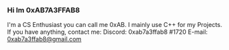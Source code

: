 ### Hi Im 0xAB7A3FFAB8

I'm a CS Enthusiast you can call me 0xAB.
I mainly use C++ for my Projects.
If you have anything, contact me:
  Discord:  0xab7a3ffab8 #1720
  E-mail:   0xab7a3ffab8@gmail.com
